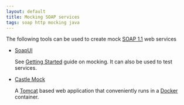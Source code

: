 ```yaml
---
layout: default
title: Mocking SOAP services
tags: soap http mocking java
---
```


The following tools can be used to create mock [SOAP 1.1](https://www.w3.org/TR/2000/NOTE-SOAP-20000508/) web services

- [SoapUI](https://www.soapui.org/)

    See [Getting Started](https://www.soapui.org/soap-mocking/getting-started.html) guide on mocking. It can also be used to test services.

- [Castle Mock](https://github.com/castlemock/castlemock)

    A [Tomcat](https://tomcat.apache.org/) based web application that conveniently runs in a [Docker](https://hub.docker.com/r/castlemock/castlemock/) container.

